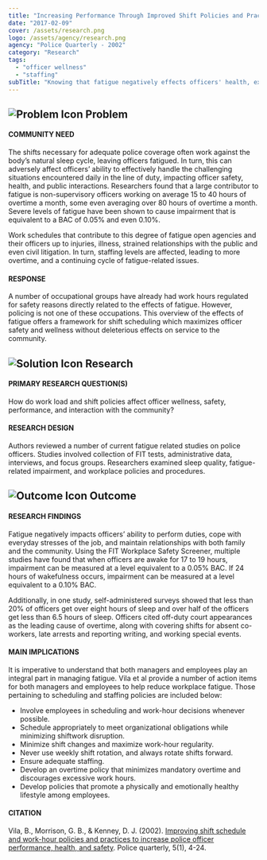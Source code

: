 ```yaml
---
title: "Increasing Performance Through Improved Shift Policies and Practices"
date: "2017-02-09"
cover: /assets/research.png
logo: /assets/agency/research.png
agency: "Police Quarterly - 2002"
category: "Research"
tags:
  - "officer wellness"
  - "staffing"
subTitle: "Knowing that fatigue negatively effects officers' health, experts provide a number of suggestions to reduce officer fatigue."
---
```


## ![Problem Icon](https://github.com/google/material-design-icons/raw/master/alert/1x_web/ic_error_outline_black_48dp.png "Problem") Problem

#### COMMUNITY NEED

The shifts necessary for adequate police coverage often work against the body’s natural sleep cycle, leaving officers fatigued. In turn, this can adversely affect officers’ ability to effectively handle the challenging situations encountered daily in the line of duty, impacting officer safety, health, and public interactions. Researchers found that a large contributor to fatigue is non-supervisory officers working on average 15 to 40 hours of overtime a month, some even averaging over 80 hours of overtime a month. Severe levels of fatigue have been shown to cause impairment that is equivalent to a BAC of 0.05% and even 0.10%.

Work schedules that contribute to this degree of fatigue open agencies and their officers up to injuries, illness, strained relationships with the public and even civil litigation. In turn, staffing levels are affected, leading to more overtime, and a continuing cycle of fatigue-related issues.

#### RESPONSE

A number of occupational groups have already had work hours regulated for safety reasons directly related to the effects of fatigue. However, policing is not one of these occupations. This overview of the effects of fatigue offers a framework for shift scheduling which maximizes officer safety and wellness without deleterious effects on service to the community.
## ![Solution Icon](https://github.com/google/material-design-icons/raw/master/action/1x_web/ic_lightbulb_outline_black_48dp.png "Solution") Research

#### PRIMARY RESEARCH QUESTION(S)

How do work load and shift policies affect officer wellness, safety, performance, and interaction with the community?

#### RESEARCH DESIGN

Authors reviewed a number of current fatigue related studies on police officers. Studies involved collection of FIT tests, administrative data, interviews, and focus groups. Researchers examined sleep quality, fatigue-related impairment, and workplace policies and procedures.

## ![Outcome Icon](https://github.com/google/material-design-icons/raw/master/action/1x_web/ic_view_list_black_48dp.png "Outcome") Outcome

#### RESEARCH FINDINGS

Fatigue negatively impacts officers’ ability to perform duties, cope with everyday stresses of the job, and maintain relationships with both family and the community. Using the FIT Workplace Safety Screener, multiple studies have found that when officers are awake for 17 to 19 hours, impairment can be measured at a level equivalent to a 0.05% BAC. If 24 hours of wakefulness occurs, impairment can be measured at a level equivalent to a 0.10% BAC.

Additionally, in one study, self-administered surveys showed that less than 20% of officers get over eight hours of sleep and over half of the officers get less than 6.5 hours of sleep. Officers cited off-duty court appearances as the leading cause of overtime, along with covering shifts for absent co-workers, late arrests and reporting writing, and working special events.

#### MAIN IMPLICATIONS

It is imperative to understand that both managers and employees play an integral part in managing fatigue. Vila et al provide a number of action items for both managers and employees to help reduce workplace fatigue. Those pertaining to scheduling and staffing policies are included below:

* Involve employees in scheduling and work-hour decisions whenever possible.
* Schedule appropriately to meet organizational obligations while minimizing shiftwork disruption.
* Minimize shift changes and maximize work-hour regularity.
* Never use weekly shift rotation, and always rotate shifts forward.
* Ensure adequate staffing.
* Develop an overtime policy that minimizes mandatory overtime and discourages excessive work hours.
* Develop policies that promote a physically and emotionally healthy lifestyle among employees.

#### CITATION

Vila, B., Morrison, G. B., & Kenney, D. J. (2002). [Improving shift schedule and work-hour policies and practices to increase police officer performance, health, and safety](http://citeseerx.ist.psu.edu/viewdoc/download?doi=10.1.1.606.9296&rep=rep1&type=pdf). Police quarterly, 5(1), 4-24.
